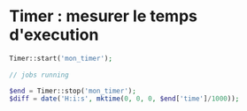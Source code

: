 # Timer : mesurer le temps d'execution

```php
Timer::start('mon_timer');
    
// jobs running

$end = Timer::stop('mon_timer');
$diff = date('H:i:s', mktime(0, 0, 0, $end['time']/1000));
```